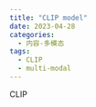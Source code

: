 ```yaml
---
title: "CLIP model"
date: 2023-04-28
categories:
  - 内容-多模态
tags:
  - CLIP
  - multi-modal
---
```


CLIP

